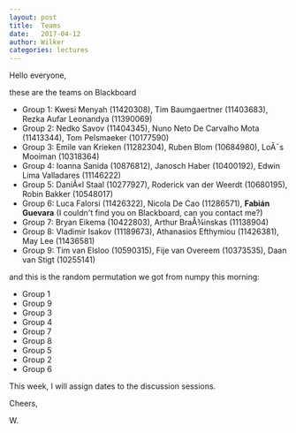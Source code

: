 ```yaml
---
layout: post
title:  Teams
date:   2017-04-12
author: Wilker
categories: lectures
---
```


Hello everyone, 

these are the teams on Blackboard

* Group 1: Kwesi Menyah (11420308), Tim Baumgaertner (11403683), Rezka Aufar Leonandya (11390069)
* Group 2: Nedko Savov (11404345), Nuno Neto De Carvalho Mota (11413344), Tom Pelsmaeker (10177590)
* Group 3: Emile van Krieken (11282304), Ruben Blom (10684980), LoÃ¯s Mooiman (10318364)
* Group 4: Ioanna Sanida (10876812), Janosch Haber (10400192), Edwin Lima Valladares (11146222)
* Group 5: DaniÃ«l Staal (10277927), Roderick van der Weerdt (10680195), Robin Bakker (10548017)
* Group 6: Luca Falorsi (11426322), Nicola De Cao (11286571), **Fabián Guevara** (I couldn't find you on Blackboard, can you contact me?)
* Group 7: Bryan Eikema (10422803), Arthur BraÅ¾inskas (11138904)
* Group 8: Vladimir Isakov (11189673), Athanasios Efthymiou (11426381), May Lee (11436581)
* Group 9: Tim van Elsloo (10590315), Fije van Overeem (10373535), Daan van Stigt (10255141)


and this is the random permutation we got from numpy this morning: 

* Group 1
* Group 9
* Group 3
* Group 4
* Group 7
* Group 8
* Group 5
* Group 2
* Group 6

This week, I will assign dates to the discussion sessions.

Cheers, 

W.
